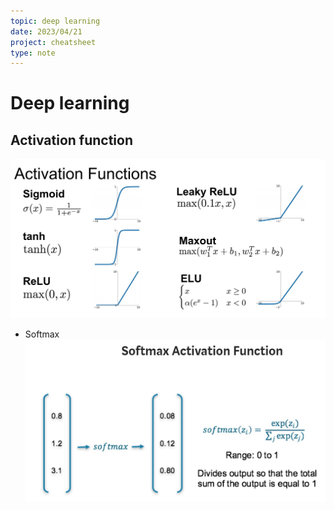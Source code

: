 ```yaml
---
topic: deep learning
date: 2023/04/21
project: cheatsheet
type: note
---
```


# Deep learning
## Activation function
![Activation functions](../Images/Activation_functions.png)
- Softmax
![Softmax](../Images/SoftMax.png)
